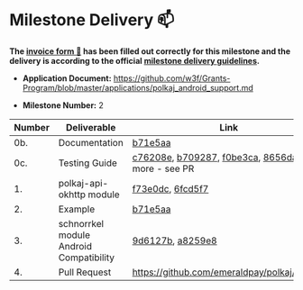 # Milestone Delivery :mailbox:
    
**The [invoice form :pencil:](https://docs.google.com/forms/d/e/1FAIpQLSfmNYaoCgrxyhzgoKQ0ynQvnNRoTmgApz9NrMp-hd8mhIiO0A/viewform) has been filled out correctly for this milestone and the delivery is according to the official [milestone delivery guidelines](https://github.com/w3f/Grants-Program/blob/master/docs/milestone-deliverables-guidelines.md).**

* **Application Document:** https://github.com/w3f/Grants-Program/blob/master/applications/polkaj_android_support.md

* **Milestone Number:** 2


| Number | Deliverable | Link | Notes |
| ------------- | ------------- | ------------- |------------- |
| 0b. | Documentation | [b71e5aa](https://github.com/emeraldpay/polkaj/pull/73/commits/b71e5aada20cd6ee87f7ed33235bd2df8334653f)|
| 0c. | Testing Guide | [c76208e](https://github.com/emeraldpay/polkaj/pull/73/commits/c76208e755d0a849c0036a366ac5f41c41513e47), [b709287](https://github.com/emeraldpay/polkaj/pull/73/commits/b7092878cfea80f46bafdd00dd5ff42f338c0919), [f0be3ca](https://github.com/emeraldpay/polkaj/pull/73/commits/f0be3ca421c961cbdf23bde53896907566878a59), [8656daa](https://github.com/emeraldpay/polkaj/pull/73/commits/8656daa9fcf3eac28e7933dce99efc63aff2b717), and more - see PR|
| 1. | polkaj-api-okhttp module | [f73e0dc](https://github.com/emeraldpay/polkaj/pull/73/commits/f73e0dcef71dd82a29f8085afff8938362375fb7), [6fcd5f7](https://github.com/emeraldpay/polkaj/pull/73/commits/6fcd5f78bac43330c474c6478fed4b9fb485c8cd)|  
| 2. | Example | [b71e5aa](https://github.com/emeraldpay/polkaj/pull/73/commits/b71e5aada20cd6ee87f7ed33235bd2df8334653f)|  
| 3. | schnorrkel module Android Compatibility | [9d6127b](https://github.com/emeraldpay/polkaj/pull/73/commits/9d6127b02a7b116206a659a8404cae7d6d379406), [a8259e8](https://github.com/emeraldpay/polkaj/pull/73/commits/a8259e8d06c44dda95fe8115cfc0a5b7e4375d86) |  
| 4. | Pull Request | https://github.com/emeraldpay/polkaj/pull/73 |
